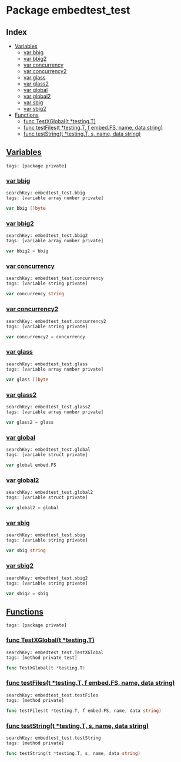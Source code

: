 # Package embedtest_test

## Index

* [Variables](#var)
    * [var bbig](#bbig)
    * [var bbig2](#bbig2)
    * [var concurrency](#concurrency)
    * [var concurrency2](#concurrency2)
    * [var glass](#glass)
    * [var glass2](#glass2)
    * [var global](#global)
    * [var global2](#global2)
    * [var sbig](#sbig)
    * [var sbig2](#sbig2)
* [Functions](#func)
    * [func TestXGlobal(t *testing.T)](#TestXGlobal)
    * [func testFiles(t *testing.T, f embed.FS, name, data string)](#testFiles)
    * [func testString(t *testing.T, s, name, data string)](#testString)


## <a id="var" href="#var">Variables</a>

```
tags: [package private]
```

### <a id="bbig" href="#bbig">var bbig</a>

```
searchKey: embedtest_test.bbig
tags: [variable array number private]
```

```Go
var bbig []byte
```

### <a id="bbig2" href="#bbig2">var bbig2</a>

```
searchKey: embedtest_test.bbig2
tags: [variable array number private]
```

```Go
var bbig2 = bbig
```

### <a id="concurrency" href="#concurrency">var concurrency</a>

```
searchKey: embedtest_test.concurrency
tags: [variable string private]
```

```Go
var concurrency string
```

### <a id="concurrency2" href="#concurrency2">var concurrency2</a>

```
searchKey: embedtest_test.concurrency2
tags: [variable string private]
```

```Go
var concurrency2 = concurrency
```

### <a id="glass" href="#glass">var glass</a>

```
searchKey: embedtest_test.glass
tags: [variable array number private]
```

```Go
var glass []byte
```

### <a id="glass2" href="#glass2">var glass2</a>

```
searchKey: embedtest_test.glass2
tags: [variable array number private]
```

```Go
var glass2 = glass
```

### <a id="global" href="#global">var global</a>

```
searchKey: embedtest_test.global
tags: [variable struct private]
```

```Go
var global embed.FS
```

### <a id="global2" href="#global2">var global2</a>

```
searchKey: embedtest_test.global2
tags: [variable struct private]
```

```Go
var global2 = global
```

### <a id="sbig" href="#sbig">var sbig</a>

```
searchKey: embedtest_test.sbig
tags: [variable string private]
```

```Go
var sbig string
```

### <a id="sbig2" href="#sbig2">var sbig2</a>

```
searchKey: embedtest_test.sbig2
tags: [variable string private]
```

```Go
var sbig2 = sbig
```

## <a id="func" href="#func">Functions</a>

```
tags: [package private]
```

### <a id="TestXGlobal" href="#TestXGlobal">func TestXGlobal(t *testing.T)</a>

```
searchKey: embedtest_test.TestXGlobal
tags: [method private test]
```

```Go
func TestXGlobal(t *testing.T)
```

### <a id="testFiles" href="#testFiles">func testFiles(t *testing.T, f embed.FS, name, data string)</a>

```
searchKey: embedtest_test.testFiles
tags: [method private]
```

```Go
func testFiles(t *testing.T, f embed.FS, name, data string)
```

### <a id="testString" href="#testString">func testString(t *testing.T, s, name, data string)</a>

```
searchKey: embedtest_test.testString
tags: [method private]
```

```Go
func testString(t *testing.T, s, name, data string)
```

